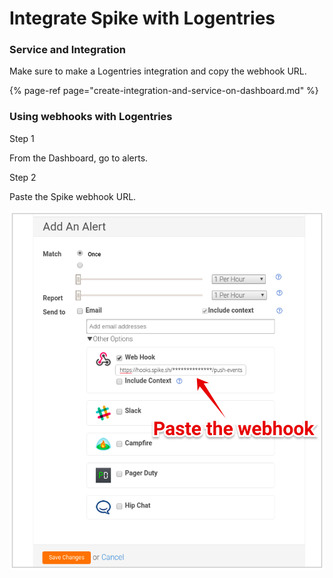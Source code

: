 # Integrate Spike with Logentries

### Service and Integration

Make sure to make a Logentries integration and copy the webhook URL.

{% page-ref page="create-integration-and-service-on-dashboard.md" %}



### Using webhooks with Logentries



Step 1 

From the Dashboard, go to alerts.



Step 2

Paste the Spike webhook URL.

![](../.gitbook/assets/image%20%2892%29.png)



